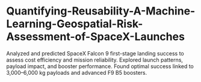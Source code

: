 # Quantifying-Reusability-A-Machine-Learning-Geospatial-Risk-Assessment-of-SpaceX-Launches
Analyzed and predicted SpaceX Falcon 9 first-stage landing success to assess cost efficiency and mission reliability. Explored launch patterns, payload impact, and booster performance. Found optimal success linked to 3,000–6,000 kg payloads and advanced F9 B5 boosters.
